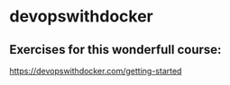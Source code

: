 # devopswithdocker
## Exercises for this wonderfull course:
https://devopswithdocker.com/getting-started
